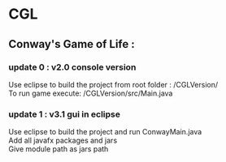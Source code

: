 # CGL

## Conway's Game of Life :

### update 0 : v2.0 console version

Use eclipse to build the project from root folder : /CGLVersion/ <br>
To run game execute: /CGLVersion/src/Main.java

### update 1 : v3.1 gui in eclipse

Use eclipse to build the project and run ConwayMain.java <br>
Add all javafx packages and jars <br>
Give module path as jars path
